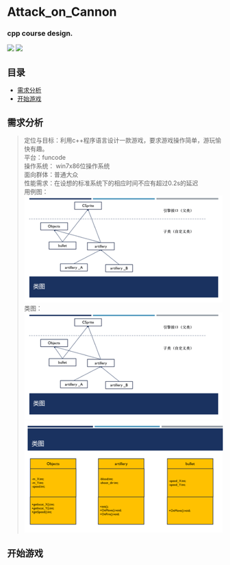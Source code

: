 # Attack_on_Cannon
### cpp course design.

<p align="left">
<a href='https://github.com/pphui8/Attack_on_Cannon'><img src="https://img.shields.io/badge/pphui8-Attack%20on%20Cannon-brightgreen"/></a>
<a href='https://github.com/pphui8/Attack_on_Cannon/blob/main/LICENSE'><img src="https://img.shields.io/badge/LICENSE-Apache%20License%202.0-yellowgreen"/></a>
</p>

## 目录
- [需求分析](https://github.com/pphui8/Attack_on_Cannon/#需求分析)
- [开始游戏](https://github.com/pphui8/Attack_on_Cannon/#开始游戏)

## 需求分析
> 定位与目标：利用c++程序语言设计一款游戏，要求游戏操作简单，游玩愉快有趣。  
> 平台：funcode  
> 操作系统： win7x86位操作系统  
> 面向群体：普通大众  
> 性能需求：在设想的标准系统下的相应时间不应有超过0.2s的延迟  
用例图：  
![user case](https://github.com/pphui8/Attack_on_Cannon/blob/main/pic/class%20diagram.png)
类图：  
![class diagram](https://github.com/pphui8/Attack_on_Cannon/blob/main/pic/class%20diagram.png)
![class diagram](https://github.com/pphui8/Attack_on_Cannon/blob/main/pic/class%20diagram2.png)

## 开始游戏

